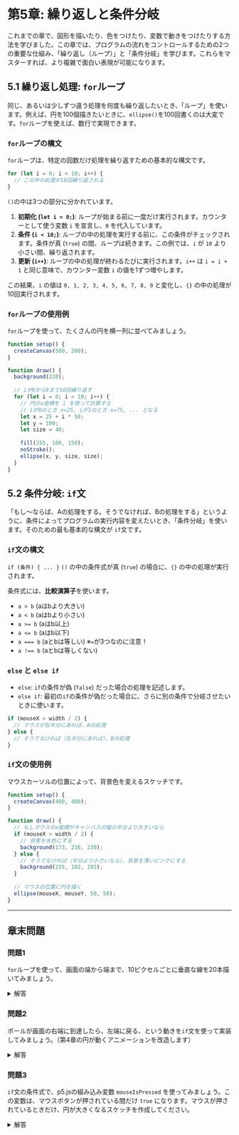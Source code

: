 # 第5章: 繰り返しと条件分岐

これまでの章で、図形を描いたり、色をつけたり、変数で動きをつけたりする方法を学びました。この章では、プログラムの流れをコントロールするための2つの重要な仕組み、「繰り返し（ループ）」と「条件分岐」を学びます。これらをマスターすれば、より複雑で面白い表現が可能になります。

## 5.1 繰り返し処理: `for`ループ

同じ、あるいは少しずつ違う処理を何度も繰り返したいとき、「ループ」を使います。例えば、円を100個描きたいときに、`ellipse()`を100回書くのは大変です。`for`ループを使えば、数行で実現できます。

### `for`ループの構文

`for`ループは、特定の回数だけ処理を繰り返すための基本的な構文です。

```javascript
for (let i = 0; i < 10; i++) {
  // この中の処理が10回繰り返される
}
```

`()`の中は3つの部分に分かれています。
1.  **初期化 (`let i = 0;`)**: ループが始まる前に一度だけ実行されます。カウンターとして使う変数 `i` を宣言し、`0` を代入しています。
2.  **条件 (`i < 10;`)**: ループの中の処理を実行する前に、この条件がチェックされます。条件が真 (`true`) の間、ループは続きます。この例では、`i` が `10` より小さい間、繰り返されます。
3.  **更新 (`i++`)**: ループの中の処理が終わるたびに実行されます。`i++` は `i = i + 1` と同じ意味で、カウンター変数 `i` の値を1ずつ増やします。

この結果、`i` の値は `0, 1, 2, 3, 4, 5, 6, 7, 8, 9` と変化し、`{}` の中の処理が10回実行されます。

### `for`ループの使用例

`for`ループを使って、たくさんの円を横一列に並べてみましょう。

```javascript
function setup() {
  createCanvas(500, 200);
}

function draw() {
  background(220);
  
  // iが0から9まで10回繰り返す
  for (let i = 0; i < 10; i++) {
    // 円のx座標を i を使って計算する
    // iが0のとき x=25, iが1のとき x=75, ... となる
    let x = 25 + i * 50;
    let y = 100;
    let size = 40;
    
    fill(255, 100, 150);
    noStroke();
    ellipse(x, y, size, size);
  }
}
```

## 5.2 条件分岐: `if`文

「もし〜ならば、Aの処理をする。そうでなければ、Bの処理をする」というように、条件によってプログラムの実行内容を変えたいとき、「条件分岐」を使います。そのための最も基本的な構文が `if`文です。

### `if`文の構文

`if (条件) { ... }`
`()` の中の条件式が真 (`true`) の場合に、`{}` の中の処理が実行されます。

条件式には、**比較演算子**を使います。
- `a > b` (aはbより大きい)
- `a < b` (aはbより小さい)
- `a >= b` (aはb以上)
- `a <= b` (aはb以下)
- `a === b` (aとbは等しい) ※`=`が3つなのに注意！
- `a !== b` (aとbは等しくない)

### `else` と `else if`

- `else`: `if`の条件が偽 (`false`) だった場合の処理を記述します。
- `else if`: 最初の`if`の条件が偽だった場合に、さらに別の条件で分岐させたいときに使います。

```javascript
if (mouseX > width / 2) {
  // マウスが右半分にあれば、Aの処理
} else {
  // そうでなければ（左半分にあれば）、Bの処理
}
```

### `if`文の使用例

マウスカーソルの位置によって、背景色を変えるスケッチです。

```javascript
function setup() {
  createCanvas(400, 400);
}

function draw() {
  // もしマウスのx座標がキャンバスの幅の半分より大きいなら
  if (mouseX > width / 2) {
    // 背景を水色にする
    background(173, 216, 230);
  } else {
    // そうでなければ（半分より小さいなら）、背景を薄いピンクにする
    background(255, 182, 193);
  }
  
  // マウスの位置に円を描く
  ellipse(mouseX, mouseY, 50, 50);
}
```

---

## 章末問題

### 問題1
`for`ループを使って、画面の端から端まで、10ピクセルごとに垂直な線を20本描いてみましょう。

<details>
<summary>解答</summary>

```javascript
function setup() {
  createCanvas(400, 400);
}

function draw() {
  background(220);
  stroke(150);
  
  // iを0から19まで20回繰り返す
  for (let i = 0; i < 20; i++) {
    // 線のx座標を計算
    let x = 20 + i * 20;
    
    // 上から下へ線を引く
    line(x, 0, x, height);
  }
}
```
</details>

### 問題2
ボールが画面の右端に到達したら、左端に戻る、という動きを`if`文を使って実装してみましょう。（第4章の円が動くアニメーションを改造します）

<details>
<summary>解答</summary>

```javascript
let circleX = 0;

function setup() {
  createCanvas(400, 400);
}

function draw() {
  background(220);
  
  ellipse(circleX, 200, 50, 50);
  
  circleX = circleX + 2;
  
  // もしcircleXが画面の幅を超えたら
  if (circleX > width) {
    // circleXを0に戻す
    circleX = 0;
  }
}
```
</details>

### 問題3
`if`文の条件式で、p5.jsの組み込み変数 `mouseIsPressed` を使ってみましょう。この変数は、マウスボタンが押されている間だけ `true` になります。マウスが押されているときだけ、円が大きくなるスケッチを作成してください。

<details>
<summary>解答</summary>

```javascript
let circleSize = 50;

function setup() {
  createCanvas(400, 400);
}

function draw() {
  background(220);
  
  // もしマウスが押されていたら
  if (mouseIsPressed === true) {
    // 円のサイズを大きくする
    circleSize = circleSize + 1;
  }
  
  ellipse(width / 2, height / 2, circleSize, circleSize);
}
```
</details>